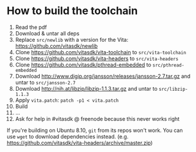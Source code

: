 # How to build the toolchain

1. Read the pdf
2. Download & untar all deps
3. Replace `src/newlib` with a version for the Vita: https://github.com/vitasdk/newlib
4. Clone https://github.com/vitasdk/vita-toolchain to `src/vita-toolchain`
5. Clone https://github.com/vitasdk/vita-headers to `src/vita-headers`
6. Clone https://github.com/vitasdk/pthread-embedded to `src/pthread-embedded`
7. Download http://www.digip.org/jansson/releases/jansson-2.7.tar.gz and untar to `src/jansson-2.7`
8. Download http://nih.at/libzip/libzip-1.1.3.tar.gz and untar to `src/libzip-1.1.3`
9. Apply `vita.patch`: `patch -p1 < vita.patch`
10. Build
11. ...
12. Ask for help in #vitasdk @ freenode because this never works right

If you're building on Ubuntu 8.10, `git` from its repos won't work. You can use `wget` to download dependencies instead. (e.g. https://github.com/vitasdk/vita-headers/archive/master.zip)
